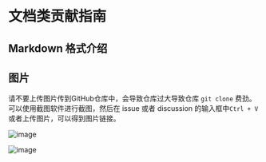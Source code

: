 # 文档类贡献指南

## Markdown 格式介绍





## 图片

请不要上传图片传到GitHub仓库中，会导致仓库过大导致仓库 `git clone` 费劲。可以使用截图软件进行截图，然后在 issue 或者 discussion 的输入框中`Ctrl + V`或者上传图片，可以得到图片链接。


![image](https://user-images.githubusercontent.com/25839884/232324717-9c0a16d1-581d-4679-9489-eca3e49a6d6f.png)


![image](https://user-images.githubusercontent.com/25839884/232324832-a0bbefcf-a81c-46e8-9ae7-848cd8e7c460.png)
